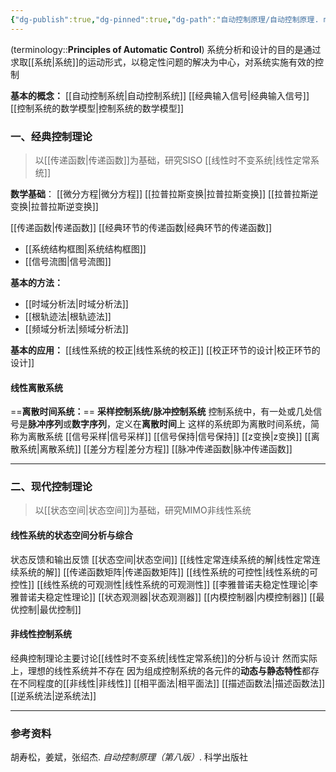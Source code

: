 ```yaml
---
{"dg-publish":true,"dg-pinned":true,"dg-path":"自动控制原理/自动控制原理. md","tags":["Subject","Control"],"Level":0,"permalink":"/自动控制原理/自动控制原理/","pinned":true,"dgPassFrontmatter":true,"noteIcon":"","created":"2024-09-02T10:22:13.777+08:00","updated":"2024-09-17T14:21:12.201+08:00"}
---
```


(terminology::**Principles of Automatic Control**)
系统分析和设计的目的是通过求取[[系统\|系统]]的运动形式，以稳定性问题的解决为中心，对系统实施有效的控制

**基本的概念：**
[[自动控制系统\|自动控制系统]]
[[经典输入信号\|经典输入信号]]
[[控制系统的数学模型\|控制系统的数学模型]]

### 一、经典控制理论
>以[[传递函数\|传递函数]]为基础，研究SISO [[线性时不变系统\|线性定常系统]]

**数学基础**：
[[微分方程\|微分方程]]
[[拉普拉斯变换\|拉普拉斯变换]]
[[拉普拉斯逆变换\|拉普拉斯逆变换]]

[[传递函数\|传递函数]]
[[经典环节的传递函数\|经典环节的传递函数]]
-  [[系统结构框图\|系统结构框图]]
-  [[信号流图\|信号流图]]

**基本的方法：**
-  [[时域分析法\|时域分析法]]
-  [[根轨迹法\|根轨迹法]]
-  [[频域分析法\|频域分析法]]

**基本的应用：**
[[线性系统的校正\|线性系统的校正]]
[[校正环节的设计\|校正环节的设计]]

#### 线性离散系统
==**离散时间系统：**==
**采样控制系统/脉冲控制系统**
控制系统中，有一处或几处信号是**脉冲序列**或**数字序列**，定义在**离散时间**上
这样的系统即为离散时间系统，简称为离散系统
[[信号采样\|信号采样]]
[[信号保持\|信号保持]]
[[z变换\|z变换]]
[[离散系统\|离散系统]]
[[差分方程\|差分方程]]
[[脉冲传递函数\|脉冲传递函数]]

***
### 二、现代控制理论
>以[[状态空间\|状态空间]]为基础，研究MIMO非线性系统
#### 线性系统的状态空间分析与综合
状态反馈和输出反馈
[[状态空间\|状态空间]]
[[线性定常连续系统的解\|线性定常连续系统的解]]
[[传递函数矩阵\|传递函数矩阵]]
[[线性系统的可控性\|线性系统的可控性]]
[[线性系统的可观测性\|线性系统的可观测性]]
[[李雅普诺夫稳定性理论\|李雅普诺夫稳定性理论]]
[[状态观测器\|状态观测器]]
[[内模控制器\|内模控制器]]
[[最优控制\|最优控制]]

#### 非线性控制系统
经典控制理论主要讨论[[线性时不变系统\|线性定常系统]]的分析与设计
然而实际上，理想的线性系统并不存在
因为组成控制系统的各元件的**动态与静态特性**都存在不同程度的[[非线性\|非线性]]
[[相平面法\|相平面法]]
[[描述函数法\|描述函数法]]
[[逆系统法\|逆系统法]]

***
### 参考资料
胡寿松，姜斌，张绍杰. *自动控制原理（第八版）*. 科学出版社




